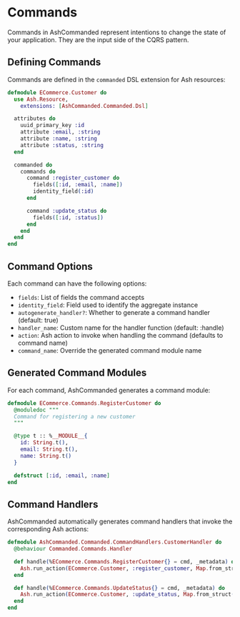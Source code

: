 # Commands

Commands in AshCommanded represent intentions to change the state of your application. They are the input side of the CQRS pattern.

## Defining Commands

Commands are defined in the `commanded` DSL extension for Ash resources:

```elixir
defmodule ECommerce.Customer do
  use Ash.Resource,
    extensions: [AshCommanded.Commanded.Dsl]

  attributes do
    uuid_primary_key :id
    attribute :email, :string
    attribute :name, :string
    attribute :status, :string
  end

  commanded do
    commands do
      command :register_customer do
        fields([:id, :email, :name])
        identity_field(:id)
      end

      command :update_status do
        fields([:id, :status])
      end
    end
  end
end
```

## Command Options

Each command can have the following options:

- `fields`: List of fields the command accepts
- `identity_field`: Field used to identify the aggregate instance
- `autogenerate_handler?`: Whether to generate a command handler (default: true)
- `handler_name`: Custom name for the handler function (default: :handle)
- `action`: Ash action to invoke when handling the command (defaults to command name)
- `command_name`: Override the generated command module name

## Generated Command Modules

For each command, AshCommanded generates a command module:

```elixir
defmodule ECommerce.Commands.RegisterCustomer do
  @moduledoc """
  Command for registering a new customer
  """

  @type t :: %__MODULE__{
    id: String.t(),
    email: String.t(),
    name: String.t()
  }

  defstruct [:id, :email, :name]
end
```

## Command Handlers

AshCommanded automatically generates command handlers that invoke the corresponding Ash actions:

```elixir
defmodule AshCommanded.Commanded.CommandHandlers.CustomerHandler do
  @behaviour Commanded.Commands.Handler

  def handle(%ECommerce.Commands.RegisterCustomer{} = cmd, _metadata) do
    Ash.run_action(ECommerce.Customer, :register_customer, Map.from_struct(cmd))
  end

  def handle(%ECommerce.Commands.UpdateStatus{} = cmd, _metadata) do
    Ash.run_action(ECommerce.Customer, :update_status, Map.from_struct(cmd))
  end
end
```